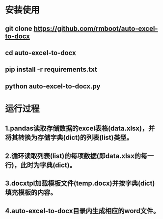 # 安装使用
## git clone https://github.com/rmboot/auto-excel-to-docx
## cd auto-excel-to-docx
## pip install -r requirements.txt
## python auto-excel-to-docx.py

# 运行过程
## 1.pandas读取存储数据的excel表格(data.xlsx)，并将其转换为存储字典(dict)的列表(list)类型。
## 2.循环读取列表(list)的每项数据(即data.xlsx的每一行)，此时为字典(dict)。
## 3.docxtpl加载模板文件(temp.docx)并按字典(dict)填充模板的内容。
## 4.auto-excel-to-docx目录内生成相应的word文件。
